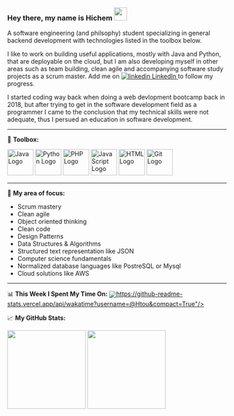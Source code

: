 ### Hey there, my name is Hichem <img src="https://raw.githubusercontent.com/MartinHeinz/MartinHeinz/master/wave.gif" width="30px">

A software engineering (and philsophy) student specializing in general backend development with technologies listed in the toolbox below.

I like to work on building useful applications, mostly with Java and Python, that are deployable on the cloud, but I am also developing myself in other areas such as team building, clean agile and accompanying software study projects as a scrum master. Add me on <a href="https://www.linkedin.com/in/hichem-touati-134425165/" rel="nofollow noreferrer">
    <img src="https://i.stack.imgur.com/gVE0j.png" alt="linkedin"> LinkedIn
  </a>to follow my progress.
  
I started coding way back when doing a web devlopment bootcamp back in 2018, but after trying to get in the software development field as a programmer I came to the conclusion that my technical skills were not adequate, thus I persued an education in software development.

---

🧰 **Toolbox:**

<img src="https://cdn.worldvectorlogo.com/logos/java.svg" alt="Java Logo" width="60" height="60"/> <img src="https://cdn.worldvectorlogo.com/logos/python.svg" alt="Python Logo" width="60" height="60"/> <img src="https://cdn.worldvectorlogo.com/logos/php.svg" alt="PHP Logo" width="60" height="60"/> <img src="https://cdn.worldvectorlogo.com/logos/javascript.svg" alt="JavaScript Logo" width="60" height="60"/> <img src="https://cdn.worldvectorlogo.com/logos/html5.svg" alt="HTML Logo" width="60" height="60"/> <img src="https://cdn.worldvectorlogo.com/logos/git.svg" alt="Git Logo" width="60" height="60"/> 

---

🔭 **My area of focus:**
- Scrum mastery
- Clean agile
- Object oriented thinking
- Clean code
- Design Patterns
- Data Structures & Algorithms
- Structured text representation like JSON
- Computer science fundamentals
- Normalized database languages like PostreSQL or Mysql
- Cloud solutions like AWS

---

📊 **This Week I Spent My Time On:**
<a>
  <img align="center" src="@Htou&compact=True">https://github-readme-stats.vercel.app/api/wakatime?username=@Htou&compact=True"/>
</a>


📈 **My GitHub Stats:**

<img height="180em" src="https://github-readme-stats.vercel.app/api?username=Htou&show_icons=true&hide_border=true&count_private=true&include_all_commits=true" /> <img height="180em" src="https://github-readme-stats.vercel.app/api/top-langs/?username=Htou&layout=compact&show_icons=true&hide_border=true&&count_private=true&include_all_commits=true" />
